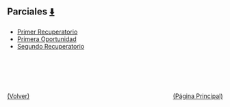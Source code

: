 
<html>
<body>
<h2>Parciales <a href="https://downgit.github.io/#/home?url=https://github.com/Apuntes-FIUBA/Apuntes-Electronica/tree/main/86 - Electrónica/8603 - Dispositivos Semiconductores/Examenes/Parciales" style="font-size:20px">  ⬇️ </a></h2>
<ul>
    <li><a href="Primer Recuperatorio">Primer Recuperatorio</a></li>
    <li><a href="Primera Oportunidad">Primera Oportunidad</a></li>
    <li><a href="Segundo Recuperatorio">Segundo Recuperatorio</a></li>
</ul>
</body>
</html>



<br><br><br><br><br><a href="../" style="float: left">(Volver)</a> <a href="https://apuntes-fiuba.github.io/Apuntes-Electronica" style="float: right">(Página Principal)</a>
